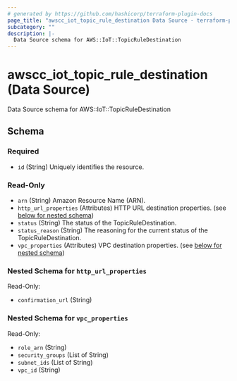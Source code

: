 ```yaml
---
# generated by https://github.com/hashicorp/terraform-plugin-docs
page_title: "awscc_iot_topic_rule_destination Data Source - terraform-provider-awscc"
subcategory: ""
description: |-
  Data Source schema for AWS::IoT::TopicRuleDestination
---
```


# awscc_iot_topic_rule_destination (Data Source)

Data Source schema for AWS::IoT::TopicRuleDestination



<!-- schema generated by tfplugindocs -->
## Schema

### Required

- `id` (String) Uniquely identifies the resource.

### Read-Only

- `arn` (String) Amazon Resource Name (ARN).
- `http_url_properties` (Attributes) HTTP URL destination properties. (see [below for nested schema](#nestedatt--http_url_properties))
- `status` (String) The status of the TopicRuleDestination.
- `status_reason` (String) The reasoning for the current status of the TopicRuleDestination.
- `vpc_properties` (Attributes) VPC destination properties. (see [below for nested schema](#nestedatt--vpc_properties))

<a id="nestedatt--http_url_properties"></a>
### Nested Schema for `http_url_properties`

Read-Only:

- `confirmation_url` (String)


<a id="nestedatt--vpc_properties"></a>
### Nested Schema for `vpc_properties`

Read-Only:

- `role_arn` (String)
- `security_groups` (List of String)
- `subnet_ids` (List of String)
- `vpc_id` (String)
